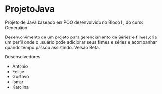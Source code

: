 # ProjetoJava
Projeto de Java baseado em POO desenvolvido no Bloco I , do curso Generation.

Desenvolvimento de um projeto para gerenciamento de Séries e filmes,cria um perfil onde o usuário pode adicionar seus filmes e séries e acompanhar quando tempo passou assistindo.
Versão Beta.

Desenvolvedores
* Antonio
* Felipe
* Gustavo
* Ismar
* Karolina
